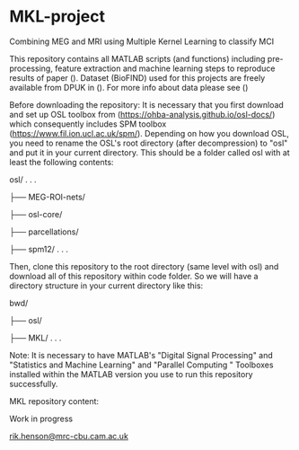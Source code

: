 # MKL-project
Combining MEG and MRI using Multiple Kernel Learning to classify MCI

This repository contains all MATLAB scripts (and functions) including pre-processing, feature extraction and machine learning steps to reproduce results of paper ().
Dataset (BioFIND) used for this projects are freely available from DPUK in (). For more info about data please see ()

Before downloading the repository: It is necessary that you first download and set up OSL toolbox from (https://ohba-analysis.github.io/osl-docs/) which consequently includes SPM toolbox (https://www.fil.ion.ucl.ac.uk/spm/). Depending on how you download OSL, you need to rename the OSL's root directory (after decompression) to "osl" and put it in your current directory. This should be a folder called osl with at least the following contents:

osl/ . . .

├── MEG-ROI-nets/

├── osl-core/

├── parcellations/

├── spm12/ . . .

Then, clone this repository to the root directory (same level with osl) and download all of this repository within code folder. So we will have a directory structure in your current directory like this:

bwd/

├── osl/

├── MKL/ . . .

Note: It is necessary to have MATLAB's "Digital Signal Processing" and "Statistics and Machine Learning" and "Parallel Computing " Toolboxes installed within the MATLAB version you use to run this repository successfully.

MKL repository content:

   

Work in progress

rik.henson@mrc-cbu.cam.ac.uk
